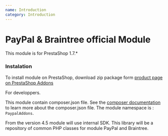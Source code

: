 ```yaml
---
name: Introduction
category: Introduction
---
```



PayPal & Braintree official Module
=======================

This module is for PrestaShop 1.7.*

### Instalation

To install module on PrestaShop, download zip package form [product page on PrestaShop Addons][addons]

For developpers.

This module contain composer.json file.
See the [composer documentation][composer-doc] to learn more about the composer.json file.
The module namespace is : `PaypalAddons`.

From the version 4.5 module will use internal SDK. This library will be a repository of common PHP classes for module PayPal and Braintree.

[composer-doc]: https://getcomposer.org/doc/04-schema.md
[addons]: https://addons.prestashop.com/en/payment-card-wallet/1748-paypal-braintree-official.html
